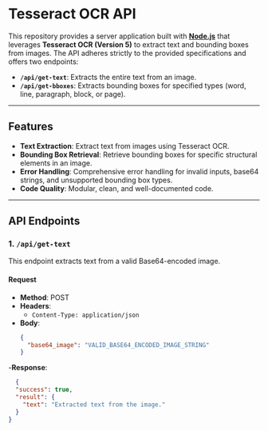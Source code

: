 # Tesseract OCR API

This repository provides a server application built with **[Node.js](https://nodejs.org/)** that leverages **Tesseract OCR (Version 5)** to extract text and bounding boxes from images. The API adheres strictly to the provided specifications and offers two endpoints:

- **`/api/get-text`**: Extracts the entire text from an image.
- **`/api/get-bboxes`**: Extracts bounding boxes for specified types (word, line, paragraph, block, or page).

---

## Features

- **Text Extraction**: Extract text from images using Tesseract OCR.
- **Bounding Box Retrieval**: Retrieve bounding boxes for specific structural elements in an image.
- **Error Handling**: Comprehensive error handling for invalid inputs, base64 strings, and unsupported bounding box types.
- **Code Quality**: Modular, clean, and well-documented code.

---

## API Endpoints

### 1. `/api/get-text`

This endpoint extracts text from a valid Base64-encoded image.

#### Request

- **Method**: POST
- **Headers**: 
  - `Content-Type: application/json`
- **Body**: 
  ```json
  {
    "base64_image": "VALID_BASE64_ENCODED_IMAGE_STRING"
  }
-**Response**:
```json
  {
  "success": true,
  "result": {
    "text": "Extracted text from the image."
  }
}

